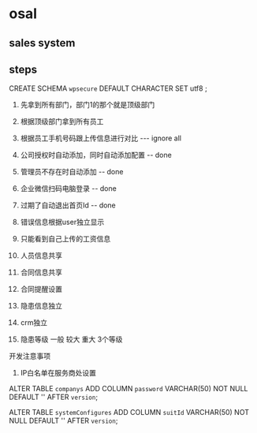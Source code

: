 # osal
## sales system

## steps
CREATE SCHEMA `wpsecure` DEFAULT CHARACTER SET utf8 ;

1. 先拿到所有部门，部门1的那个就是顶级部门
2. 根据顶级部门拿到所有员工
3. 根据员工手机号码跟上传信息进行对比
--- ignore all

1. 公司授权时自动添加，同时自动添加配置 -- done
2. 管理员不存在时自动添加 -- done
3. 企业微信扫码电脑登录 -- done
4. 过期了自动退出首页Id -- done
5. 错误信息根据user独立显示

4. 只能看到自己上传的工资信息
5. 人员信息共享 
6. 合同信息共享
7. 合同提醒设置
8. 隐患信息独立
9. crm独立


1. 隐患等级 一般 较大 重大 3个等级

开发注意事项
1. IP白名单在服务商处设置

ALTER TABLE `companys` 
ADD COLUMN `password` VARCHAR(50) NOT NULL DEFAULT '' AFTER `version`;

ALTER TABLE `systemConfigures` 
ADD COLUMN `suitId` VARCHAR(50) NOT NULL DEFAULT '' AFTER `version`;